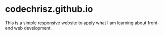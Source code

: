 # codechrisz.github.io

This is a simple responsive website to apply what I am learning about front-end web development. 


